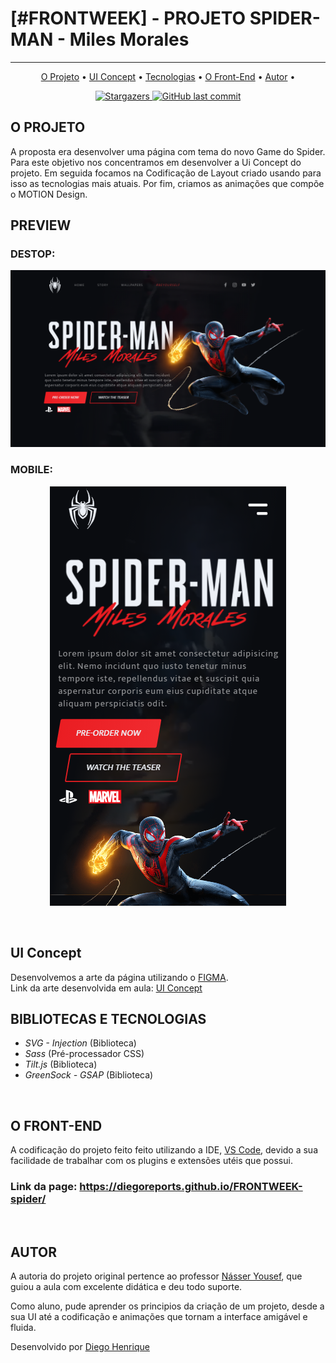 # [#FRONTWEEK] - PROJETO SPIDER-MAN - Miles Morales
____
<p align="center">
  <a href="#projeto">O Projeto</a> •
  <a href="#ui">UI Concept</a> •
  <a href="#tecnologias">Tecnologias</a> •
  <a href="#frontend">O Front-End</a> •
  <a href="#autor">Autor</a> •
</p>

<p align="center">
  <a href="https://github.com/DiegoReports/FRONTWEEK-spider/stargazers">
    <img alt="Stargazers" src="https://img.shields.io/github/stars/DiegoReports/FRONTWEEK-spider?style=social">
  </a>

  <a href="https://github.com/DiegoReports/FRONTWEEK-spider/commits/master">
    <img alt="GitHub last commit" src="https://img.shields.io/github/last-commit/DiegoReports/FRONTWEEK-spider">
  </a>
</p>

<p id="projeto">

## O PROJETO
A proposta era desenvolver uma página com tema do novo Game do Spider. Para este objetivo nos concentramos em desenvolver a Ui Concept do projeto. Em seguida focamos na Codificação de Layout criado usando para isso as tecnologias mais atuais. Por fim, criamos as animações que compõe o MOTION Design.
</p>

## PREVIEW
### DESTOP:
<p align="center">
  <img src="public/screen/screen-spider-desktop.png">
</p>

### MOBILE:
<p align="center">
  <img src="public/screen/screen-spider-mob.png" width: >
</p>

<br>

<p id="ui">

## UI Concept

Desenvolvemos a arte da página utilizando o <a href="https://www.figma.com/">FIGMA</a>.<br>
Link da arte desenvolvida em aula: <a href="https://www.figma.com/file/U9QebNNHc5wZH26ZqsmAxy/Untitled?node-id=0%3A1">UI Concept</a>
</p>

<p id="tecnologias">

## BIBLIOTECAS E TECNOLOGIAS
- <i>SVG - Injection</i> (Biblioteca)
- <i>Sass</i> (Pré-processador CSS)
- <i>Tilt.js</i> (Biblioteca)
- <i>GreenSock - GSAP</i> (Biblioteca)
</p>

<br>

<p id="frontend">

## O FRONT-END
A codificação do projeto feito feito utilizando a IDE, <a href="https://code.visualstudio.com/">VS Code</a>, devido a sua facilidade de trabalhar com os plugins e extensões utéis que possui.

### Link da page: <a href="https://diegoreports.github.io/FRONTWEEK-spider/">https://diegoreports.github.io/FRONTWEEK-spider/</a>

</p>

<br>

<p id="autor">

## AUTOR
A autoria do projeto original pertence ao professor <a href="https://nyousefali.com.br/">Násser Yousef</a>, que guiou a aula com excelente didática e deu todo suporte.

Como aluno, pude aprender os principios da criação de um projeto, desde a sua UI até a codificação e animações que tornam a interface amigável e fluida.

Desenvolvido por <a href="https://www.linkedin.com/in/diego-henrique-sg/">Diego Henrique</a>
</p>

